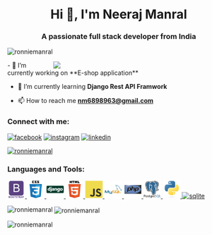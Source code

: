 
<h1 align="center">Hi 👋, I'm Neeraj Manral</h1>
<h3 align="center">A passionate full stack developer from India</h3>

<p align="left"> <img src="https://komarev.com/ghpvc/?username=ronniemanral&label=Profile%20views&color=0e75b6&style=flat" alt="ronniemanral" /> </p>


<img align="right" width="400" src="https://raw.githubusercontent.com/arsentieva/arsentieva/main/coder.gif">
- 🔭 I’m currently working on **E-shop application**

- 🌱 I’m currently learning **Django Rest API Framwork**

- 📫 How to reach me **nm6898963@gmail.com**

<h3 align="left">Connect with me:</h3>
<p align="left">
<a href="https://fb.com/ronnie.manral2811422" target="blank"><img src="https://cdn.jsdelivr.net/npm/simple-icons@3.0.1/icons/facebook.svg" class="w-6 h-6 sm:w-8 sm:h-8 mr-1 sm:mr-4" alt="facebook" height="30" width="40" /></a>
<a href="https://instagram.com/neeraj_manral263153" target="blank"><img src="https://cdn.jsdelivr.net/npm/simple-icons@3.0.1/icons/instagram.svg" class="w-6 h-6 sm:w-8 sm:h-8 mr-1 sm:mr-4" alt="instagram" height="30" width="40" /></a>
<a href="https://www.linkedin.com/in/neeraj-manral-279627208/" target="blank"><img src="https://cdn.jsdelivr.net/npm/simple-icons@3.0.1/icons/linkedin.svg" class="w-6 h-6 sm:w-8 sm:h-8 mr-1 sm:mr-4" alt="linkedin" height="30" width="40" />
</p>


<p align="left"> <a href="https://github.com/ryo-ma/github-profile-trophy"><img src="https://github-profile-trophy.vercel.app/?username=ronniemanral" alt="ronniemanral" /></a> </p>
<h3 align="left">Languages and Tools:</h3>
<p align="left"> <a href="https://getbootstrap.com" target="_blank"> <img src="https://raw.githubusercontent.com/devicons/devicon/master/icons/bootstrap/bootstrap-plain-wordmark.svg" alt="bootstrap" width="40" height="40"/> </a> <a href="https://www.w3schools.com/css/" target="_blank"> <img src="https://raw.githubusercontent.com/devicons/devicon/master/icons/css3/css3-original-wordmark.svg" alt="css3" width="40" height="40"/> </a> <a href="https://www.djangoproject.com/" target="_blank"> <img src="https://raw.githubusercontent.com/devicons/devicon/master/icons/django/django-original.svg" alt="django" width="40" height="40"/> </a> <a href="https://www.w3.org/html/" target="_blank"> <img src="https://raw.githubusercontent.com/devicons/devicon/master/icons/html5/html5-original-wordmark.svg" alt="html5" width="40" height="40"/> </a> <a href="https://developer.mozilla.org/en-US/docs/Web/JavaScript" target="_blank"> <img src="https://raw.githubusercontent.com/devicons/devicon/master/icons/javascript/javascript-original.svg" alt="javascript" width="40" height="40"/> </a> <a href="https://www.mysql.com/" target="_blank"> <img src="https://raw.githubusercontent.com/devicons/devicon/master/icons/mysql/mysql-original-wordmark.svg" alt="mysql" width="40" height="40"/> </a> <a href="https://www.php.net" target="_blank"> <img src="https://raw.githubusercontent.com/devicons/devicon/master/icons/php/php-original.svg" alt="php" width="40" height="40"/> </a> <a href="https://www.postgresql.org" target="_blank"> <img src="https://raw.githubusercontent.com/devicons/devicon/master/icons/postgresql/postgresql-original-wordmark.svg" alt="postgresql" width="40" height="40"/> </a> <a href="https://www.python.org" target="_blank"> <img src="https://raw.githubusercontent.com/devicons/devicon/master/icons/python/python-original.svg" alt="python" width="40" height="40"/> </a> <a href="https://www.sqlite.org/" target="_blank"> <img src="https://www.vectorlogo.zone/logos/sqlite/sqlite-icon.svg" alt="sqlite" width="40" height="40"/> </a> </p>

<p><img align="left" src="https://github-readme-stats.vercel.app/api/top-langs?username=ronniemanral&show_icons=true&locale=en&layout=compact" alt="ronniemanral" /></p>

<p>&nbsp;<img align="center" src="https://github-readme-stats.vercel.app/api?username=ronniemanral&show_icons=true&locale=en" alt="ronniemanral" /></p>

<p><img align="center" src="https://github-readme-streak-stats.herokuapp.com/?user=ronniemanral&" alt="ronniemanral" /></p>
